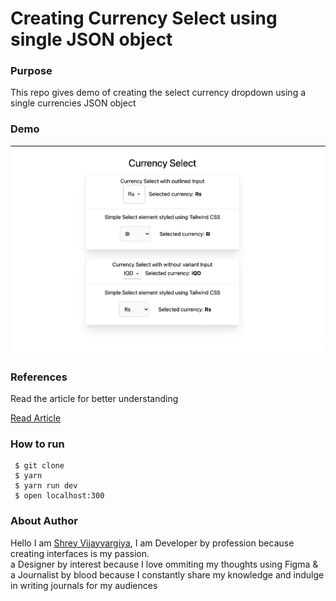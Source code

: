 <h1>Creating Currency Select using single JSON object</h1>

<h3>Purpose</h3>
<p>This repo gives demo of creating the select currency dropdown using a single currencies JSON object
</p>

<h3>Demo</h3>
<img src="./public/demo.png" alt="Currency Select Demo" />

<h3>References</h3>
<p>Read the article for better understanding</p>

<a href="https://shreyvijayvargiya26.medium.com/2-minute-2-steps-for-installing-tailwind-css-in-react-8dd420d81647">Read Article</a>

<h3>How to run</h3>
 
 ```
  $ git clone
  $ yarn
  $ yarn run dev
  $ open localhost:300
 ```

<h3>About Author</h3>
<p>Hello I am <a href="https://shreyvijayvargiya26.medium.com/">Shrey Vijayvargiya</a>, I am Developer by profession because creating interfaces is my passion. 
<br /> a Designer by interest because I love ommiting my thoughts using Figma & <br />a Journalist by blood because I constantly share my knowledge and indulge in writing journals for my audiences</p>
